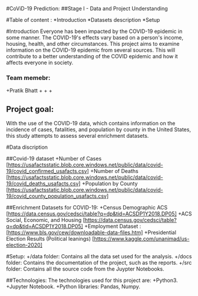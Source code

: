 #CoViD-19 Prediction:
##Stage I - Data and Project Understanding 

#Table of content :
*Introduction
*Datasets description
*Setup

#Introduction
Everyone has been impacted by the COVID-19 epidemic in some manner. The COVID-19's effects vary based on a person's income, housing, health, and other circumstances. This project aims to examine information on the COVID-19 epidemic from several sources. This will contribute to a better understanding of the COVID epidemic and how it affects everyone in society.

### Team memebr:
+Pratik Bhatt
+
+
+

## Project goal:
With the use of the COVID-19 data, which contains information on the incidence of cases, fatalities, and population by county in the United States, this study attempts to assess several enrichment datasets.

#Data discription

##Covid-19 dataset
+Number of Cases [https://usafactsstatic.blob.core.windows.net/public/data/covid-19/covid_confirmed_usafacts.csv]
+Number of Deaths [https://usafactsstatic.blob.core.windows.net/public/data/covid-19/covid_deaths_usafacts.csv]
+Population by County [https://usafactsstatic.blob.core.windows.net/public/data/covid-19/covid_county_population_usafacts.csv]

##Enrichment Datasets for COVID-19:
+Census Demographic ACS [https://data.census.gov/cedsci/table?q=dp&tid=ACSDP1Y2018.DP05]
+ACS Social, Economic, and Housing [https://data.census.gov/cedsci/table?q=dp&tid=ACSDP1Y2018.DP05]
+Employment Dataset : [https://www.bls.gov/cew/downloadable-data-files.htm]
+Presidential Election Results (Political leanings) [https://www.kaggle.com/unanimad/us-election-2020]

#Setup:
+/data folder: Contains all the data set used for the analysis.
+/docs folder: Contains the documentation of the project, such as the reports.
+/src folder: Contains all the source code from the Juypter Notebooks.

##Technologies:
The technologies used for this project are:
+Python3.
+Jupyter Notebook.
+Python libraries: Pandas, Numpy.




